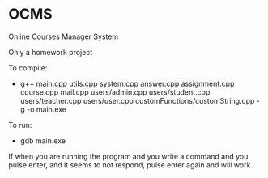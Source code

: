 # OCMS

Online Courses Manager System

Only a homework project

To compile:
- g++ main.cpp utils.cpp system.cpp answer.cpp assignment.cpp course.cpp mail.cpp users/admin.cpp users/student.cpp users/teacher.cpp users/user.cpp customFunctions/customString.cpp -g -o main.exe

To run:
- gdb main.exe

If when you are running the program and you write a command and you pulse enter, and it seems to not respond, pulse enter again and will work.